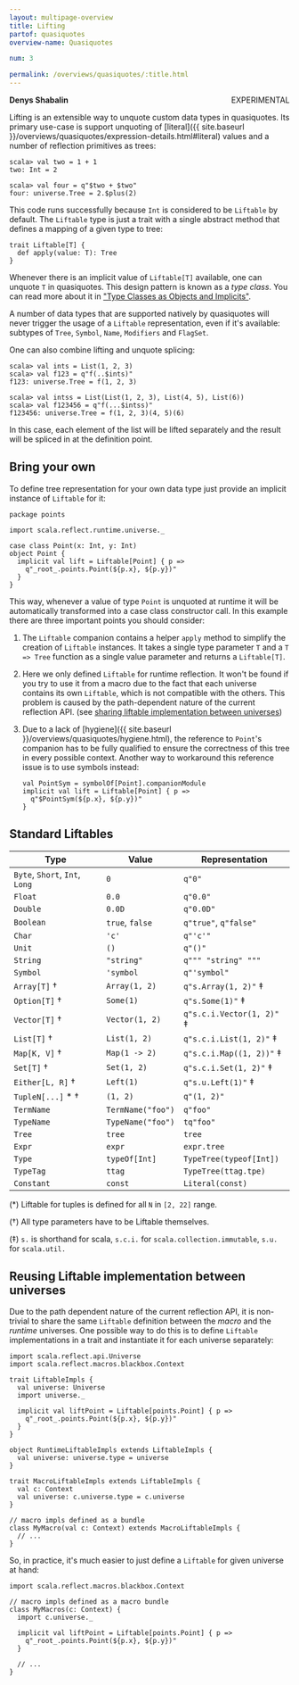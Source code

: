```yaml
---
layout: multipage-overview
title: Lifting
partof: quasiquotes
overview-name: Quasiquotes

num: 3

permalink: /overviews/quasiquotes/:title.html
---
```

**Denys Shabalin** <span class="tag" style="float: right;">EXPERIMENTAL</span>

Lifting is an extensible way to unquote custom data types in quasiquotes. Its primary use-case is support unquoting of [literal]({{ site.baseurl }}/overviews/quasiquotes/expression-details.html#literal) values and a number of reflection primitives as trees:

    scala> val two = 1 + 1
    two: Int = 2

    scala> val four = q"$two + $two"
    four: universe.Tree = 2.$plus(2)

This code runs successfully because `Int` is considered to be `Liftable` by default. The `Liftable` type is just a trait with a single abstract method that defines a mapping of a given type to tree:

    trait Liftable[T] {
      def apply(value: T): Tree
    }

Whenever there is an implicit value of `Liftable[T]` available, one can unquote `T` in quasiquotes. This design pattern is known as a *type class*. You can read more about it in ["Type Classes as Objects and Implicits"](https://infoscience.epfl.ch/record/150280/files/TypeClasses.pdf).

A number of data types that are supported natively by quasiquotes will never trigger the usage of a `Liftable` representation, even if it\'s available: subtypes of `Tree`, `Symbol`, `Name`, `Modifiers` and `FlagSet`.

One can also combine lifting and unquote splicing:

    scala> val ints = List(1, 2, 3)
    scala> val f123 = q"f(..$ints)"
    f123: universe.Tree = f(1, 2, 3)

    scala> val intss = List(List(1, 2, 3), List(4, 5), List(6))
    scala> val f123456 = q"f(...$intss)"
    f123456: universe.Tree = f(1, 2, 3)(4, 5)(6)

In this case, each element of the list will be lifted separately and the result will be spliced in at the definition point.

## Bring your own

To define tree representation for your own data type just provide an implicit instance of `Liftable` for it:

    package points

    import scala.reflect.runtime.universe._

    case class Point(x: Int, y: Int)
    object Point {
      implicit val lift = Liftable[Point] { p =>
        q"_root_.points.Point(${p.x}, ${p.y})"
      }
    }

This way, whenever a value of type `Point` is unquoted at runtime it will be automatically transformed into a case class constructor call. In this example there are three important points you should consider:

1. The `Liftable` companion contains a helper `apply` method to simplify the creation of `Liftable` instances.
   It takes a single type parameter `T` and a `T => Tree` function as a single value parameter and
   returns a `Liftable[T]`.

2. Here we only defined `Liftable` for runtime reflection. It won't be found if you try to
   use it from a macro due to the fact that each universe contains its own `Liftable`, which is not
   compatible with the others. This problem is caused by the path-dependent nature of the current reflection
   API. (see [sharing liftable implementation between universes](#reusing-liftable-implementation-between-universes))

3. Due to a lack of [hygiene]({{ site.baseurl }}/overviews/quasiquotes/hygiene.html), the reference to `Point`'s companion
   has to be fully qualified to ensure the correctness of this tree in every possible context. Another
   way to workaround this reference issue is to use symbols instead:

       val PointSym = symbolOf[Point].companionModule
       implicit val lift = Liftable[Point] { p =>
         q"$PointSym(${p.x}, ${p.y})"
       }

## Standard Liftables

 Type                           | Value                 | Representation
--------------------------------|-----------------------|---------------
 `Byte`, `Short`, `Int`, `Long` | `0`                   | `q"0"`
 `Float`                        | `0.0`                 | `q"0.0"`
 `Double`                       | `0.0D`                | `q"0.0D"`
 `Boolean`                      | `true`, `false`       | `q"true"`, `q"false"`
 `Char`                         | `'c'`                 | `q"'c'"`
 `Unit`                         | `()`                  | `q"()"`
 `String`                       | `"string"`            | `q""" "string" """`
 `Symbol`                       | `'symbol`             | `q"'symbol"`
 `Array[T]` †                   | `Array(1, 2)`         | `q"s.Array(1, 2)"` ‡
 `Option[T]` †                  | `Some(1)`             | `q"s.Some(1)"` ‡
 `Vector[T]` †                  | `Vector(1, 2)`        | `q"s.c.i.Vector(1, 2)"` ‡
 `List[T]` †                    | `List(1, 2)`          | `q"s.c.i.List(1, 2)"` ‡
 `Map[K, V]` †                  | `Map(1 -> 2)`         | `q"s.c.i.Map((1, 2))"` ‡
 `Set[T]` †                     | `Set(1, 2)`           | `q"s.c.i.Set(1, 2)"` ‡
 `Either[L, R]` †               | `Left(1)`             | `q"s.u.Left(1)"` ‡
 `TupleN[...]` \* †             | `(1, 2)`              | `q"(1, 2)"`
 `TermName`                     | `TermName("foo")`     | `q"foo"`
 `TypeName`                     | `TypeName("foo")`     | `tq"foo"`
 `Tree`                         | `tree`                | `tree`
 `Expr`                         | `expr`                | `expr.tree`
 `Type`                         | `typeOf[Int]`         | `TypeTree(typeof[Int])`
 `TypeTag`                      | `ttag`                | `TypeTree(ttag.tpe)`
 `Constant`                     | `const`               | `Literal(const)`

 (\*) Liftable for tuples is defined for all `N` in `[2, 22]` range.

 (†) All type parameters have to be Liftable themselves.

 (‡) `s.` is shorthand for scala, `s.c.i.` for `scala.collection.immutable`, `s.u.` for `scala.util.`

## Reusing Liftable implementation between universes

Due to the path dependent nature of the current reflection API, it is non-trivial to share the same `Liftable` definition between the *macro* and the *runtime* universes. One possible way to do this is to define `Liftable` implementations in a trait and instantiate it for each universe separately:

    import scala.reflect.api.Universe
    import scala.reflect.macros.blackbox.Context

    trait LiftableImpls {
      val universe: Universe
      import universe._

      implicit val liftPoint = Liftable[points.Point] { p =>
        q"_root_.points.Point(${p.x}, ${p.y})"
      }
    }

    object RuntimeLiftableImpls extends LiftableImpls {
      val universe: universe.type = universe
    }

    trait MacroLiftableImpls extends LiftableImpls {
      val c: Context
      val universe: c.universe.type = c.universe
    }

    // macro impls defined as a bundle
    class MyMacro(val c: Context) extends MacroLiftableImpls {
      // ...
    }

So, in practice, it's much easier to just define a `Liftable` for given universe at hand:

    import scala.reflect.macros.blackbox.Context

    // macro impls defined as a macro bundle
    class MyMacros(c: Context) {
      import c.universe._

      implicit val liftPoint = Liftable[points.Point] { p =>
        q"_root_.points.Point(${p.x}, ${p.y})"
      }

      // ...
    }
